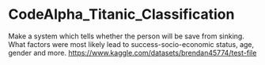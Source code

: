 # CodeAlpha_Titanic_Classification
Make a system which tells whether the person will
be save from sinking. What factors were most likely
lead to success-socio-economic status, age, gender
and more.
https://www.kaggle.com/datasets/brendan45774/test-file
